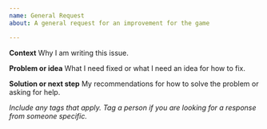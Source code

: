 ```yaml
---
name: General Request
about: A general request for an improvement for the game

---
```


**Context** 
Why I am writing this issue.

**Problem or idea**
What I need fixed or what I need an idea for how to fix.

**Solution or next step**
My recommendations for how to solve the problem or asking for help.

*Include any tags that apply. Tag a person if you are looking for a response from someone specific.*
